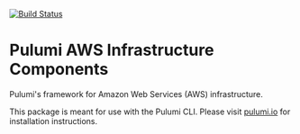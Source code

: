 [![Build Status](https://travis-ci.com/pulumi/pulumi-aws-infra.svg?token=eHg7Zp5zdDDJfTjY8ejq&branch=master)](https://travis-ci.com/pulumi/pulumi-aws-infra)

# Pulumi AWS Infrastructure Components

Pulumi's framework for Amazon Web Services (AWS) infrastructure.

This package is meant for use with the Pulumi CLI.  Please visit [pulumi.io](https://pulumi.io) for
installation instructions.
